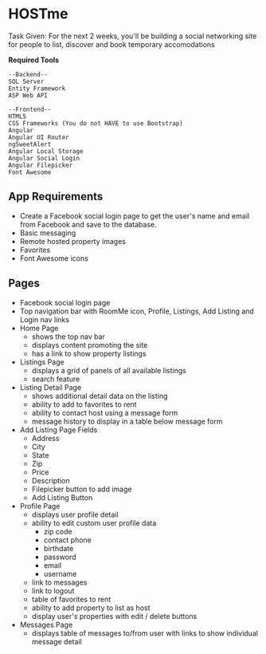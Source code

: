 # HOSTme

Task Given: 
For the next 2 weeks, you'll be building a social networking site for people to list, discover and book temporary accomodations

**Required Tools**
```
--Backend--
SQL Server
Entity Framework
ASP Web API

--Frontend--
HTML5
CSS Frameworks (You do not HAVE to use Bootstrap)
Angular
Angular UI Router
ngSweetAlert
Angular Local Storage
Angular Social Login
Angular Filepicker
Font Awesome
```

## App Requirements
- Create a Facebook social login page to get the user's name and email from  Facebook and save to the database. 
- Basic messaging
- Remote hosted property images
- Favorites
- Font Awesome icons 

## Pages
- Facebook social login page 
- Top navigation bar with RoomMe icon, Profile, Listings, Add Listing and Login nav links
- Home Page
	- shows the top nav bar
	- displays content promoting the site
	- has a link to show property listings
- Listings Page
	- displays a grid of panels of all available listings
	- search feature
- Listing Detail Page
	- shows additional detail data on the listing
	- ability to add to favorites to rent
	- ability to contact host using a message form
	- message history to display in a table below message form
- Add Listing Page Fields
	- Address
	- City
	- State
	- Zip
	- Price
	- Description
	- Filepicker button to add image
	- Add Listing Button
- Profile Page
	- displays user profile detail
	- ability to edit custom user profile data
		- zip code
		- contact phone
		- birthdate
		- password
		- email
		- username
	- link to messages
	- link to logout
	- table of favorites to rent
	- ability to add property to list as host
	- display user's properties with edit / delete buttons
- Messages Page
	- displays table of messages to/from user with links to show individual message detail
